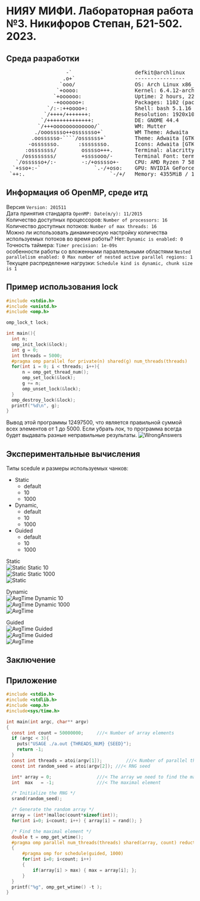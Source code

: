 # НИЯУ МИФИ. Лабораторная работа №3. Никифоров Степан, Б21-502. 2023.
## Среда разработки
<pre>
                   -`                    defkit@archlinux
                  .o+`                   ----------------
                 `ooo/                   OS: Arch Linux x86_64
                `+oooo:                  Kernel: 6.4.12-arch1-1
               `+oooooo:                 Uptime: 2 hours, 22 mins
               -+oooooo+:                Packages: 1102 (pacman)
             `/:-:++oooo+:               Shell: bash 5.1.16
            `/++++/+++++++:              Resolution: 1920x1080
           `/++++++++++++++:             DE: GNOME 44.4
          `/+++ooooooooooooo/`           WM: Mutter
         ./ooosssso++osssssso+`          WM Theme: Adwaita
        .oossssso-````/ossssss+`         Theme: Adwaita [GTK2/3]
       -osssssso.      :ssssssso.        Icons: Adwaita [GTK2/3]
      :osssssss/        osssso+++.       Terminal: alacritty
     /ossssssss/        +ssssooo/-       Terminal Font: terminal-font
   `/ossssso+/:-        -:/+osssso+-     CPU: AMD Ryzen 7 5800X (16) @ 4.200GHz
  `+sso+:-`                 `.-/+oso:    GPU: NVIDIA GeForce GTX 1060 6GB
 `++:.                           `-/+/   Memory: 4355MiB / 15902MiB
</pre> 

## Информация об OpenMP, среде итд
Версия `Version: 201511` <br>
Дата принятия стандарта `OpenMP: Date(m/y): 11/2015` <br>
Количество доступных процессоров: `Number of processors: 16` <br>
Количество доступных потоков: `Number of max threads: 16` <br>
Можно ли использовать динамическую настройку количества используемых потоков во время работы? Нет: `Dynamic is enabled: 0` <br>
Точность таймера: `Timer precision: 1e-09s` <br>
особенности работы со вложенными параллельными областями `Nested parallelism enabled: 0 Max number of nested active parallel regions: 1` <br>
Текущее распределение нагрузки: `Schedule kind is dynamic, chunk size is 1` <br>

## Пример использования lock

```c
#include <stdio.h>
#include <unistd.h>
#include <omp.h>

omp_lock_t lock;

int main(){
  int n;
  omp_init_lock(&lock);
  int g = 0;
  int threads = 5000;
  #pragma omp parallel for private(n) shared(g) num_threads(threads)
  for(int i = 0; i < threads; i++){
      n = omp_get_thread_num();
      omp_set_lock(&lock);
      g += n;
      omp_unset_lock(&lock);
  }
  omp_destroy_lock(&lock);
  printf("%d\n", g);
}
```
Вывод этой программы 12497500, что является правильной суммой всех элементов от 1 до 5000. Если убрать лок, то программа всегда будет выдавать разные неправильные результаты. 
![WrongAnswers](src/wrong_answers.png)

## Экспериментальные вычисления
Типы scedule и размеры используемых чанков:
- Static
  - default
  - 10
  - 1000
- Dynamic, 
  - default
  - 10
  - 1000
- Guided
  - default
  - 10
  - 1000

Static<br>
![Static](src/AVG_time_sch.png)
Static 10<br>
![Static](src/AVG_time_sch10.png)
Static 1000<br>
![Static](src/AVG_time_sch1000.png)

Dynamic<br>
![AvgTime](src/AVG_time_dynamic.png)
Dynamic 10<br>
![AvgTime](src/AVG_time_dynamic10.png)
Dynamic 1000<br>
![AvgTime](src/AVG_time_dynamic1000.png)


Guided <br>
![AvgTime](src/AVG_time_guided.png)
Guided <br>
![AvgTime](src/AVG_time_guided10.png)
Guided <br>
![AvgTime](src/AVG_time_guided1000.png)

## Заключение


## Приложение
```c
#include <stdio.h>
#include <stdlib.h>
#include <omp.h>
#include<sys/time.h>

int main(int argc, char** argv)
{
  const int count = 50000000;     ///< Number of array elements
  if (argc < 3){
    puts("USAGE ./a.out {THREADS_NUM} {SEED}");
    return -1;
  }
  const int threads = atoi(argv[1]);         ///< Number of parallel threads to use
  const int random_seed = atoi(argv[2]); ///< RNG seed

  int* array = 0;                 ///< The array we need to find the max in
  int  max   = -1;                ///< The maximal element

  /* Initialize the RNG */
  srand(random_seed);

  /* Generate the random array */
  array = (int*)malloc(count*sizeof(int));
  for(int i=0; i<count; i++) { array[i] = rand(); }

  /* Find the maximal element */
  double t = omp_get_wtime();
  #pragma omp parallel num_threads(threads) shared(array, count) reduction(max: max) default(none)
  {
      #pragma omp for schedule(guided, 1000)
      for(int i=0; i<count; i++)
      {
          if(array[i] > max) { max = array[i]; };
      }
  }
  printf("%g", omp_get_wtime() -t );
}
```
